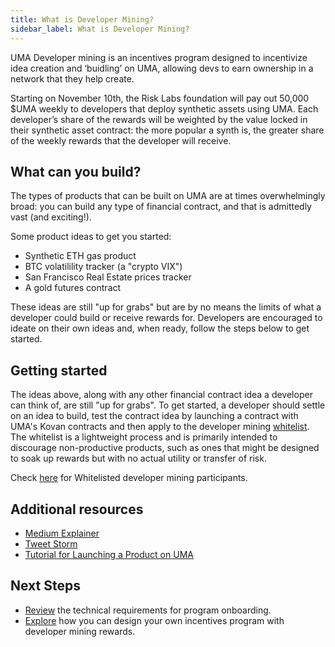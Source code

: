 ```yaml
---
title: What is Developer Mining?
sidebar_label: What is Developer Mining?
---
```


UMA Developer mining is an incentives program designed to incentivize idea creation and ‘buidling’ on UMA, allowing devs to earn ownership in a network that they help create.

Starting on November 10th, the Risk Labs foundation will pay out 50,000 $UMA weekly to developers that deploy synthetic assets using UMA. Each developer’s share of the rewards will be weighted by the value locked in their synthetic asset contract: the more popular a synth is, the greater share of the weekly rewards that the developer will receive. 

## What can you build?

The types of products that can be built on UMA are at times overwhelmingly broad: you can build any type of financial contract, and that is admittedly vast (and exciting!).

Some product ideas to get you started:

- Synthetic ETH gas product
- BTC volatilility tracker (a "crypto VIX")
- San Francisco Real Estate prices tracker
- A gold futures contract

These ideas are still "up for grabs" but are by no means the limits of what a developer could build or receive rewards for. Developers are encouraged to ideate on their own ideas and, when ready, follow the steps below to get started.

## Getting started

The ideas above, along with any other financial contract idea a developer can think of, are still "up for grabs". To get started, a developer should settle on an idea to build, test the contract idea by launching a contract with UMA's Kovan contracts and then apply to the developer mining [whitelist](https://docs.google.com/forms/d/e/1FAIpQLSdPWOm4pNyqgDhXXr8wblWuSXXGslsGiJaFzrSNjN2RcG2RTQ/viewform). The whitelist is a lightweight process and is primarily intended to discourage non-productive products, such as ones that might be designed to soak up rewards but with no actual utility or transfer of risk.

Check [here](https://docs.umaproject.org/developers/developer-mining) for Whitelisted developer mining participants.

## Additional resources

- [Medium Explainer](https://medium.com/uma-project/uma-announces-developer-mining-6f6fe15d5604)
- [Tweet Storm](https://twitter.com/UMAprotocol/status/1323611059328962560)
- [Tutorial for Launching a Product on UMA](/build-walkthrough/build-process)

## Next Steps

- [Review](/developers/devmining-reqs) the technical requirements for program onboarding.
- [Explore](/developers/designing-incentives) how you can design your own incentives program with developer mining rewards.

<!--
To do: 
- Provide examples of implementing liquidity mining and dapp mining programs.
- Continue to update the whitelisted developer mining participant list
-->
